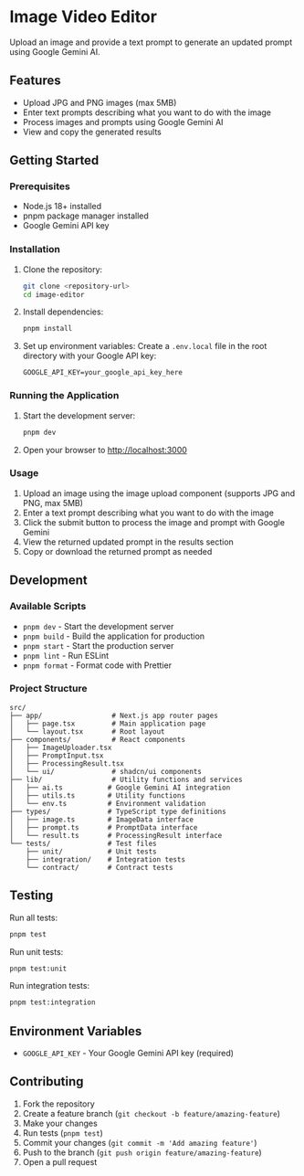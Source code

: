 # Image Video Editor

Upload an image and provide a text prompt to generate an updated prompt using Google Gemini AI.

## Features

- Upload JPG and PNG images (max 5MB)
- Enter text prompts describing what you want to do with the image
- Process images and prompts using Google Gemini AI
- View and copy the generated results

## Getting Started

### Prerequisites

- Node.js 18+ installed
- pnpm package manager installed
- Google Gemini API key

### Installation

1. Clone the repository:
   ```bash
   git clone <repository-url>
   cd image-editor
   ```

2. Install dependencies:
   ```bash
   pnpm install
   ```

3. Set up environment variables:
   Create a `.env.local` file in the root directory with your Google API key:
   ```env
   GOOGLE_API_KEY=your_google_api_key_here
   ```

### Running the Application

1. Start the development server:
   ```bash
   pnpm dev
   ```

2. Open your browser to [http://localhost:3000](http://localhost:3000)

### Usage

1. Upload an image using the image upload component (supports JPG and PNG, max 5MB)
2. Enter a text prompt describing what you want to do with the image
3. Click the submit button to process the image and prompt with Google Gemini
4. View the returned updated prompt in the results section
5. Copy or download the returned prompt as needed

## Development

### Available Scripts

- `pnpm dev` - Start the development server
- `pnpm build` - Build the application for production
- `pnpm start` - Start the production server
- `pnpm lint` - Run ESLint
- `pnpm format` - Format code with Prettier

### Project Structure

```
src/
├── app/                 # Next.js app router pages
│   ├── page.tsx         # Main application page
│   └── layout.tsx       # Root layout
├── components/          # React components
│   ├── ImageUploader.tsx
│   ├── PromptInput.tsx
│   ├── ProcessingResult.tsx
│   └── ui/              # shadcn/ui components
├── lib/                 # Utility functions and services
│   ├── ai.ts           # Google Gemini AI integration
│   ├── utils.ts        # Utility functions
│   └── env.ts          # Environment validation
├── types/              # TypeScript type definitions
│   ├── image.ts        # ImageData interface
│   ├── prompt.ts       # PromptData interface
│   └── result.ts       # ProcessingResult interface
└── tests/              # Test files
    ├── unit/           # Unit tests
    ├── integration/    # Integration tests
    └── contract/       # Contract tests
```

## Testing

Run all tests:
```bash
pnpm test
```

Run unit tests:
```bash
pnpm test:unit
```

Run integration tests:
```bash
pnpm test:integration
```

## Environment Variables

- `GOOGLE_API_KEY` - Your Google Gemini API key (required)

## Contributing

1. Fork the repository
2. Create a feature branch (`git checkout -b feature/amazing-feature`)
3. Make your changes
4. Run tests (`pnpm test`)
5. Commit your changes (`git commit -m 'Add amazing feature'`)
6. Push to the branch (`git push origin feature/amazing-feature`)
7. Open a pull request
